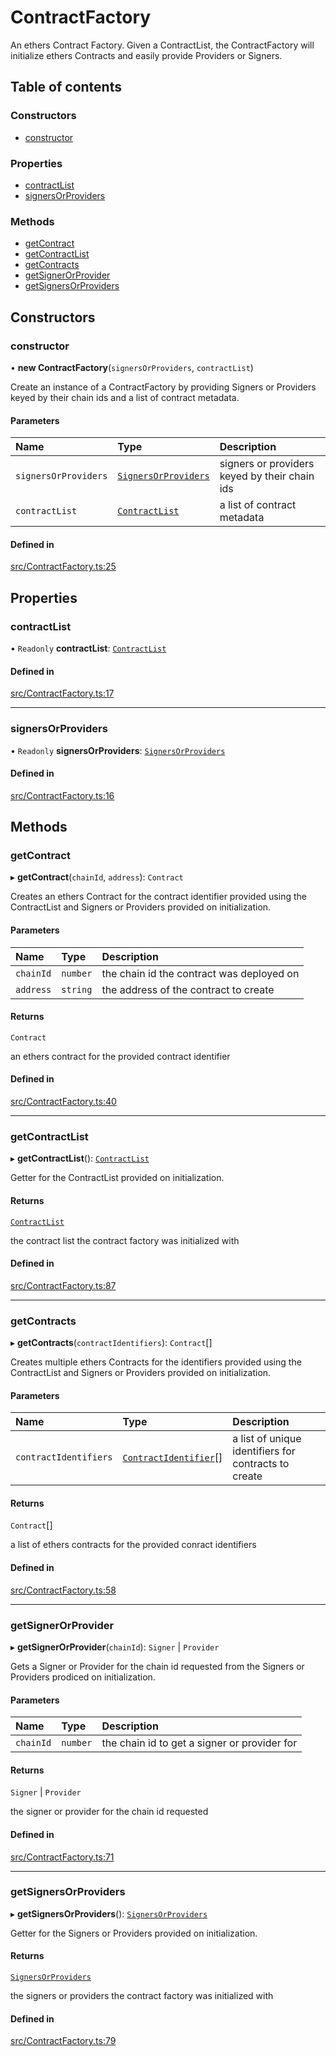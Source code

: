 #   ContractFactory

An ethers Contract Factory.
Given a ContractList, the ContractFactory will initialize ethers Contracts and easily provide Providers or Signers.

## Table of contents

### Constructors

- [constructor](ContractFactory#constructor)

### Properties

- [contractList](ContractFactory#contractlist)
- [signersOrProviders](ContractFactory#signersorproviders)

### Methods

- [getContract](ContractFactory#getcontract)
- [getContractList](ContractFactory#getcontractlist)
- [getContracts](ContractFactory#getcontracts)
- [getSignerOrProvider](ContractFactory#getsignerorprovider)
- [getSignersOrProviders](ContractFactory#getsignersorproviders)

## Constructors

### constructor

• **new ContractFactory**(`signersOrProviders`, `contractList`)

Create an instance of a ContractFactory by providing Signers or Providers keyed by their chain ids and a list of contract metadata.

#### Parameters

| Name | Type | Description |
| :------ | :------ | :------ |
| `signersOrProviders` | [`SignersOrProviders`](../Interfaces/SignersOrProviders ) | signers or providers keyed by their chain ids |
| `contractList` | [`ContractList`](../Interfaces/ContractList ) | a list of contract metadata |

#### Defined in

[src/ContractFactory.ts:25](https://github.com/pooltogether/v4-client-js/blob/97109bb/src/ContractFactory.ts#L25)

## Properties

### contractList

• `Readonly` **contractList**: [`ContractList`](../Interfaces/ContractList )

#### Defined in

[src/ContractFactory.ts:17](https://github.com/pooltogether/v4-client-js/blob/97109bb/src/ContractFactory.ts#L17)

___

### signersOrProviders

• `Readonly` **signersOrProviders**: [`SignersOrProviders`](../Interfaces/SignersOrProviders )

#### Defined in

[src/ContractFactory.ts:16](https://github.com/pooltogether/v4-client-js/blob/97109bb/src/ContractFactory.ts#L16)

## Methods

### getContract

▸ **getContract**(`chainId`, `address`): `Contract`

Creates an ethers Contract for the contract identifier provided using the ContractList and Signers or Providers provided on initialization.

#### Parameters

| Name | Type | Description |
| :------ | :------ | :------ |
| `chainId` | `number` | the chain id the contract was deployed on |
| `address` | `string` | the address of the contract to create |

#### Returns

`Contract`

an ethers contract for the provided contract identifier

#### Defined in

[src/ContractFactory.ts:40](https://github.com/pooltogether/v4-client-js/blob/97109bb/src/ContractFactory.ts#L40)

___

### getContractList

▸ **getContractList**(): [`ContractList`](../Interfaces/ContractList )

Getter for the ContractList provided on initialization.

#### Returns

[`ContractList`](../Interfaces/ContractList )

the contract list the contract factory was initialized with

#### Defined in

[src/ContractFactory.ts:87](https://github.com/pooltogether/v4-client-js/blob/97109bb/src/ContractFactory.ts#L87)

___

### getContracts

▸ **getContracts**(`contractIdentifiers`): `Contract`[]

Creates multiple ethers Contracts for the identifiers provided using the ContractList and Signers or Providers provided on initialization.

#### Parameters

| Name | Type | Description |
| :------ | :------ | :------ |
| `contractIdentifiers` | [`ContractIdentifier`](../Interfaces/ContractIdentifier )[] | a list of unique identifiers for contracts to create |

#### Returns

`Contract`[]

a list of ethers contracts for the provided conract identifiers

#### Defined in

[src/ContractFactory.ts:58](https://github.com/pooltogether/v4-client-js/blob/97109bb/src/ContractFactory.ts#L58)

___

### getSignerOrProvider

▸ **getSignerOrProvider**(`chainId`): `Signer` \| `Provider`

Gets a Signer or Provider for the chain id requested from the Signers or Providers prodiced on initialization.

#### Parameters

| Name | Type | Description |
| :------ | :------ | :------ |
| `chainId` | `number` | the chain id to get a signer or provider for |

#### Returns

`Signer` \| `Provider`

the signer or provider for the chain id requested

#### Defined in

[src/ContractFactory.ts:71](https://github.com/pooltogether/v4-client-js/blob/97109bb/src/ContractFactory.ts#L71)

___

### getSignersOrProviders

▸ **getSignersOrProviders**(): [`SignersOrProviders`](../Interfaces/SignersOrProviders )

Getter for the Signers or Providers provided on initialization.

#### Returns

[`SignersOrProviders`](../Interfaces/SignersOrProviders )

the signers or providers the contract factory was initialized with

#### Defined in

[src/ContractFactory.ts:79](https://github.com/pooltogether/v4-client-js/blob/97109bb/src/ContractFactory.ts#L79)

